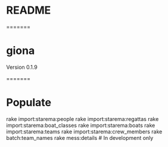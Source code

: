 # README

=======
# giona

Version 0.1.9

=======
# Populate
rake import:starema:people
rake import:starema:regattas
rake import:starema:boat_classes
rake import:starema:boats
rake import:starema:teams
rake import:starema:crew_members
rake batch:team_names
rake mess:details # In development only
